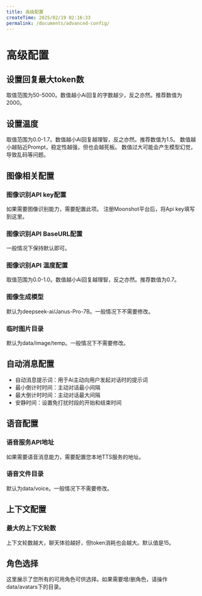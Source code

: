 ```yaml
---
title: 高级配置
createTime: 2025/02/19 02:16:33
permalink: /documents/advanced-config/
---
```


# 高级配置

## 设置回复最大token数
取值范围为50-5000。数值越小Ai回复的字数越少，反之亦然。推荐数值为2000。

## 设置温度
取值范围为0.0-1.7。数值越小Ai回复越理智，反之亦然。推荐数值为1.5。
数值越小越贴近Prompt，稳定性越强，但也会越死板。
数值过大可能会产生模型幻觉，导致乱码等问题。

## 图像相关配置
### 图像识别API key配置
如果需要图像识别能力，需要配置此项。
注册Moonshot平台后，将Api key填写到这里。

### 图像识别API BaseURL配置
一般情况下保持默认即可。

### 图像识别API 温度配置
取值范围为0.0-1.0。数值越小Ai回复越理智，反之亦然。推荐数值为0.7。

### 图像生成模型
默认为deepseek-ai/Janus-Pro-7B。一般情况下不需要修改。

### 临时图片目录
默认为data/image/temp。一般情况下不需要修改。

## 自动消息配置
- 自动消息提示词：用于Ai主动向用户发起对话时的提示词
- 最小倒计时时间：主动对话最小间隔
- 最大倒计时时间：主动对话最大间隔
- 安静时间：设置免打扰时段的开始和结束时间

## 语音配置
### 语音服务API地址
如果需要语音消息能力，需要配置您本地TTS服务的地址。

### 语音文件目录
默认为data/voice。一般情况下不需要修改。

## 上下文配置
### 最大的上下文轮数
上下文轮数越大，聊天体验越好，但token消耗也会越大。默认值是15。

## 角色选择
这里展示了您所有的可用角色可供选择。如果需要增/删角色，请操作data/avatars下的目录。

